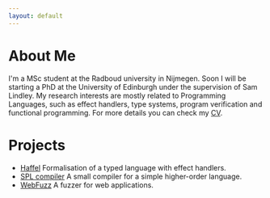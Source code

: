 ```yaml
---
layout: default
---
```


# About Me
I'm a MSc student at the Radboud university in Nijmegen.
Soon I will be starting a PhD at the University of Edinburgh under the supervision of Sam Lindley.
My research interests are mostly related to Programming Languages, such as effect handlers, type systems, program verification and functional programming.
For more details you can check my [CV](/curriculum_vitae.pdf).

# Projects
- [Haffel](https://gitlab.science.ru.nl/ovrooij/haffel) Formalisation of a typed language with effect handlers.
- [SPL compiler](https://github.com/ovanr/spl-compiler) A small compiler for a simple higher-order language.
- [WebFuzz](https://github.com/ovanr/webFuzz) A fuzzer for web applications. 

